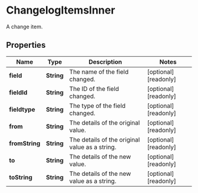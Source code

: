 

# ChangelogItemsInner

A change item.

## Properties

| Name | Type | Description | Notes |
|------------ | ------------- | ------------- | -------------|
|**field** | **String** | The name of the field changed. |  [optional] [readonly] |
|**fieldId** | **String** | The ID of the field changed. |  [optional] [readonly] |
|**fieldtype** | **String** | The type of the field changed. |  [optional] [readonly] |
|**from** | **String** | The details of the original value. |  [optional] [readonly] |
|**fromString** | **String** | The details of the original value as a string. |  [optional] [readonly] |
|**to** | **String** | The details of the new value. |  [optional] [readonly] |
|**toString** | **String** | The details of the new value as a string. |  [optional] [readonly] |



